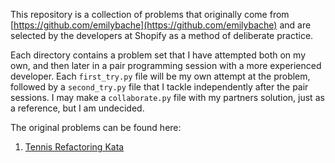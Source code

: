 This repository is a collection of problems that originally come from [https://github.com/emilybache](https://github.com/emilybache) and are selected by the developers at Shopify as a method of deliberate practice.

Each directory contains a problem set that I have attempted both on my own, and then later in a pair programming session with a more experienced developer. Each `first_try.py` file will be my own attempt at the problem, followed by a `second_try.py` file that I tackle independently after the pair sessions. I may make a `collaborate.py` file with my partners solution, just as a reference, but I am undecided. 

The original problems can be found here:

1. [Tennis Refactoring Kata](https://github.com/emilybache/Tennis-Refactoring-Kata)